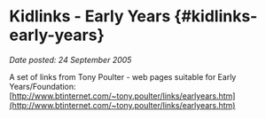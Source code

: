 # Kidlinks - Early Years {#kidlinks-early-years}

_Date posted: 24 September 2005_

A set of links from Tony Poulter - web pages suitable for Early Years/Foundation: [http://www.btinternet.com/~tony.poulter/links/earlyears.htm](http://www.btinternet.com/~tony.poulter/links/earlyears.htm)